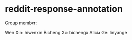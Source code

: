 # reddit-response-annotation

Group member:

Wen Xin: hiwenxin
Bicheng Xu: bichengx
Alicia Ge: linyange

